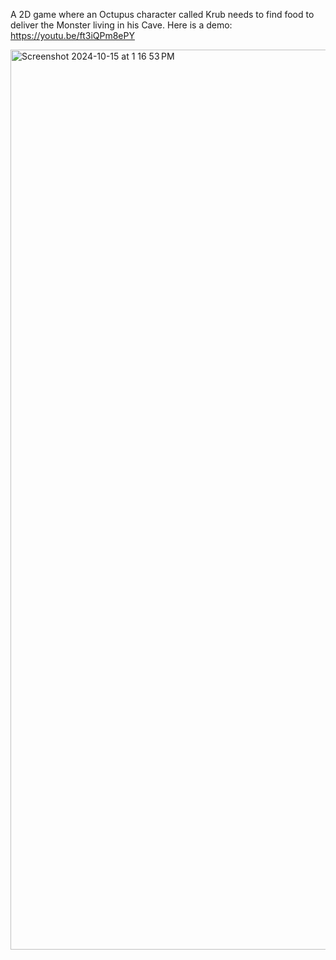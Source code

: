 A 2D game where an Octupus character called Krub needs to find food to deliver the Monster living in his Cave. Here is a demo:
https://youtu.be/ft3iQPm8ePY

<img width="1440" alt="Screenshot 2024-10-15 at 1 16 53 PM" src="https://github.com/user-attachments/assets/4fb9c6a4-1f80-4788-86a3-e86d91b8a7ed">
